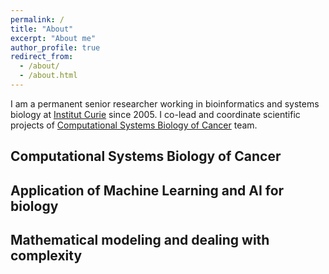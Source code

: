 ```yaml
---
permalink: /
title: "About"
excerpt: "About me"
author_profile: true
redirect_from: 
  - /about/
  - /about.html
---
```



I am a permanent senior researcher working in bioinformatics and systems biology at <a href="http://curie.fr">Institut Curie</a> since 2005.
I co-lead and coordinate scientific projects of <a href="http://sysbio.curie.fr">Computational Systems Biology of Cancer</a> team.



Computational Systems Biology of Cancer
------

Application of Machine Learning and AI for biology
------

Mathematical modeling and dealing with complexity
------
